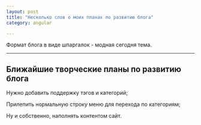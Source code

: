 ```yaml
---
layout: post
title: "Несколько слов о моих планах по развитию блога"
category: angular

---
```


Формат блога в виде шпаргалок - модная сегодня тема.

---

## Ближайшие творческие планы по развитию блога

Нужно добавить поддержку тэгов и категорий;

Прилепить нормальную строку меню для перехода по категориям;

Ну и собственно, наполнять контентом сайт.
